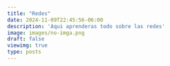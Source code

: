 ```yaml
---
title: "Redes"
date: 2024-11-09T22:45:56-06:00
description: 'Aqui aprenderas todo sobre las redes'
image: images/no-imga.png
draft: false
viewimg: true
type: posts
---
```

